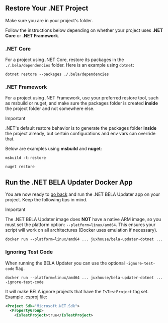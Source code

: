 ## Restore Your .NET Project

Make sure you are in your project's folder.

Follow the instructions below depending on whether your project uses **.NET Core** or **.NET Framework**. 

### .NET Core
For a project using .NET Core, restore its packages in the `./.bela/dependencies` folder. Here is an example using `dotnet`:
```
dotnet restore --packages ./.bela/dependencies
```

### .NET Framework
For a project using .NET Framework, use your preferred restore tool, such as msbuild or nuget, and make sure the packages folder is created **inside** the project folder and not somewhere else.
> [!IMPORTANT]
> .NET's default restore behavior is to generate the packages folder **inside** the project already, but certain configurations and env vars can override that.

Below are examples using **msbuild** and **nuget**:
```
msbuild -t:restore
```
```
nuget restore
```

## Run the .NET BELA Updater Docker App

You are now ready to [go back](/CodeSynchronization.md) and run the .NET BELA Updater app on your project. Keep the following tips in mind.

> [!IMPORTANT]
> The .NET BELA Updater image does **NOT** have a native ARM image, so you must set the platform option: `--platform=linux/amd64`. This ensures your script will work on all architectures (Docker uses emulation if necessary).
```
docker run --platform=linux/amd64 ... juxhouse/bela-updater-dotnet ...
```

### Ignoring Test Code

When running the BELA Updater you can use the optional `-ignore-test-code` flag.
```
docker run --platform=linux/amd64 ... juxhouse/bela-updater-dotnet ... -ignore-test-code
```

It will make BELA ignore projects that have the `IsTestProject` tag set. Example .csproj file:
```xml
<Project Sdk="Microsoft.NET.Sdk">
  <PropertyGroup>
    <IsTestProject>true</IsTestProject>
```


